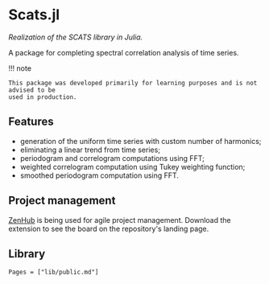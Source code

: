 # Scats.jl

_Realization of the SCATS library in Julia._

A package for completing spectral correlation analysis of time series.

!!! note

    This package was developed primarily for learning purposes and is not advised to be
    used in production.

## Features

- generation of the uniform time series with custom number of harmonics;
- eliminating a linear trend from time series;
- periodogram and correlogram computations using FFT;
- weighted correlogram computation using Tukey weighting function;
- smoothed periodogram computation using FFT.

## Project management

[ZenHub](https://www.zenhub.com) is being used for agile project management.
Download the extension to see the board on the repository's landing page.

## Library

```@contents
Pages = ["lib/public.md"]
```
